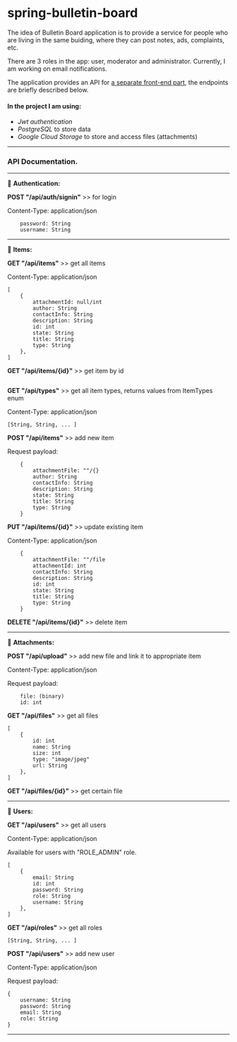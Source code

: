 # spring-bulletin-board

The idea of Bulletin Board application is to provide a service for people who are living in the same buiding, where they can post notes, ads, complaints, etc. 

There are 3 roles in the app: user, moderator and administrator. 
Currently, I am working on email notifications.

The application provides an API for [a separate front-end part](https://github.com/keep1tstupid/react-bulletin-board-front), the endpoints are briefly described below.


#### In the project I am using:  
* *Jwt authentication*
* *PostgreSQL* to store data 
* *Google Cloud Storage* to store and access files (attachments)

<hr />

### API Documentation. 

<hr />

:page_facing_up: **Authentication:**

**POST "/api/auth/signin"** >> for login

Content-Type: application/json

```
    password: String
    username: String
```

<hr />

:page_facing_up:  **Items:**

**GET "/api/items"** >> get all items

Content-Type: application/json
```
[
    {
        attachmentId: null/int
        author: String
        contactInfo: String
        description: String
        id: int
        state: String
        title: String
        type: String
    }, 
]
```

**GET "/api/items/{id}"** >> get item by id 

```

```

**GET "/api/types"** >> get all item types, returns values from ItemTypes enum

Content-Type: application/json

`[String, String, ... ]`


**POST "/api/items"** >> add new item

Request payload:

```
    {
        attachmentFile: ""/{}
        author: String
        contactInfo: String
        description: String
        state: String
        title: String
        type: String
    }
```

**PUT "/api/items/{id}"** >> update existing item

Content-Type: application/json

```
    {
        attachmentFile: ""/file
        attachmentId: int
        contactInfo: String
        description: String
        id: int
        state: String
        title: String
        type: String
    }
```

**DELETE "/api/items/{id}"** >> delete item

<hr />

:page_facing_up:  **Attachments:**

**POST "/api/upload"** >> add new file and link it to appropriate item

Content-Type: application/json

Request payload:
```
    file: (binary)
    id: int
```


**GET "/api/files"** >> get all files

```
[
    {
        id: int
        name: String
        size: int
        type: "image/jpeg"
        url: String
    }, 
]
```

**GET "/api/files/{id}"** >> get certain file

<hr />

:page_facing_up:  **Users:**

**GET "/api/users"** >> get all users 

Content-Type: application/json

Available for users with "ROLE_ADMIN" role.
```
[
    {
        email: String
        id: int
        password: String
        role: String
        username: String
    }, 
]
```

**GET "/api/roles"** >> get all roles

`[String, String, ... ]`


**POST "/api/users"** >> add new user

Content-Type: application/json

Request payload: 

```
{ 
    username: String
    password: String
    email: String
    role: String
}
```

<hr />